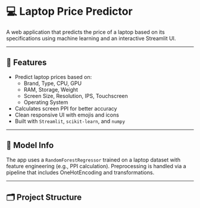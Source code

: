 # 💻 Laptop Price Predictor

A web application that predicts the price of a laptop based on its specifications using machine learning and an interactive Streamlit UI.

---

## 🚀 Features

- Predict laptop prices based on:
  - Brand, Type, CPU, GPU
  - RAM, Storage, Weight
  - Screen Size, Resolution, IPS, Touchscreen
  - Operating System
- Calculates screen PPI for better accuracy
- Clean responsive UI with emojis and icons
- Built with `Streamlit`, `scikit-learn`, and `numpy`

---

## 🧠 Model Info

The app uses a `RandomForestRegressor` trained on a laptop dataset with feature engineering (e.g., PPI calculation). Preprocessing is handled via a pipeline that includes OneHotEncoding and transformations.

---

## 🗂️ Project Structure

